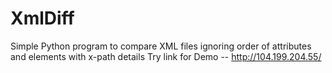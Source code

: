 # XmlDiff
Simple Python program to compare XML files ignoring order of attributes and elements with x-path details
Try link for Demo -- http://104.199.204.55/
